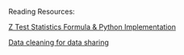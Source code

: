 Reading Resources:

[Z Test Statistics Formula & Python Implementation](https://towardsdatascience.com/z-test-statistics-formula-python-implementation-3755d67ba0e7)

[Data cleaning for data sharing](https://cghlewis.com/blog/data_clean_01/)
